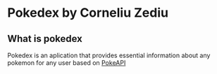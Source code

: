 # Pokedex by Corneliu Zediu
  ## What is pokedex
  Pokedex is an aplication that provides essential information about any pokemon for any user based on [PokeAPI](https://pokeapi.co/)
